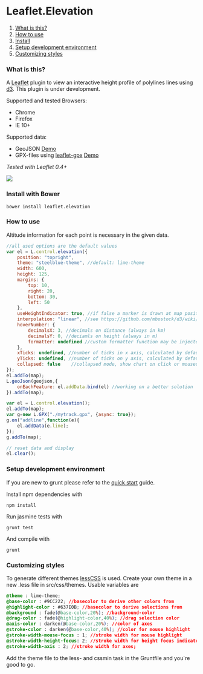 Leaflet.Elevation
=================

1. [What is this?](https://github.com/MrMufflon/Leaflet.Elevation#what-is-this)
2. [How to use](https://github.com/MrMufflon/Leaflet.Elevation#how-to-use)
3. [Install](https://github.com/MrMufflon/Leaflet.Elevation#install-with-bower)
4. [Setup development environment](https://github.com/MrMufflon/Leaflet.Elevation#setup-development-environment)
5. [Customizing styles](https://github.com/MrMufflon/Leaflet.Elevation#customizing-styles)

### What is this?
A [Leaflet](http://leafletjs.com) plugin to view an interactive height profile of polylines lines using [d3](http://d3js.org). This plugin is under development.

Supported and tested Browsers:
- Chrome
- Firefox
- IE 10+

Supported data:
- GeoJSON [Demo](http://mrmufflon.github.io/Leaflet.Elevation/example/example.html)
- GPX-files using [leaflet-gpx](https://github.com/mpetazzoni/leaflet-gpx) [Demo](http://mrmufflon.github.io/Leaflet.Elevation/example/example_gpx.html)

*Tested with Leaflet 0.4+*

<img src="http://mrmufflon.github.io/Leaflet.Elevation/images/screen.jpg"/>

### Install with Bower

`` bower install leaflet.elevation ``

### How to use
Altitude information for each point is necessary in the given data.
```javascript
//all used options are the default values
var el = L.control.elevation({
  	position: "topright",
	theme: "steelblue-theme", //default: lime-theme
	width: 600,
	height: 125,
	margins: {
		top: 10,
		right: 20,
		bottom: 30,
		left: 50
	},
	useHeightIndicator: true, //if false a marker is drawn at map position
	interpolation: "linear", //see https://github.com/mbostock/d3/wiki/SVG-Shapes#wiki-area_interpolate
	hoverNumber: {
		decimalsX: 3, //decimals on distance (always in km)
		decimalsY: 0, //deciamls on height (always in m)
		formatter: undefined //custom formatter function may be injected
	},
	xTicks: undefined, //number of ticks in x axis, calculated by default according to width
	yTicks: undefined, //number of ticks on y axis, calculated by default according to height
	collapsed: false	//collapsed mode, show chart on click or mouseover
});
el.addTo(map);
L.geoJson(geojson,{
    onEachFeature: el.addData.bind(el) //working on a better solution
}).addTo(map);
```
```javascript
var el = L.control.elevation();
el.addTo(map);
var g=new L.GPX("./mytrack.gpx", {async: true});
g.on("addline",function(e){
	el.addData(e.line);
});
g.addTo(map);
```
```javascript
// reset data and display
el.clear();
```

### Setup development environment
If you are new to grunt please refer to the [quick start](http://gruntjs.com/getting-started) guide.

Install npm dependencies with
```
npm install
```

Run jasmine tests with
```
grunt test
```

And compile with
```
grunt
```

### Customizing styles
To generate different themes [lessCSS](http://lesscss.org/) is used. Create your own theme in a new .less file in src/css/themes. Usable variables are
```css
@theme : lime-theme;
@base-color : #9CC222; //basecolor to derive other colors from
@highlight-color : #637E0B; //basecolor to derive selections from
@background : fade(@base-color,20%); //background-color 
@drag-color : fade(@highlight-color,40%); //drag selection color
@axis-color : darken(@base-color,20%); //color of axes
@stroke-color : darken(@base-color,40%); //color for mouse highlight
@stroke-width-mouse-focus : 1; //stroke width for mouse highlight
@stroke-width-height-focus: 2; //stroke width for height focus indicator
@stroke-width-axis : 2; //stroke width for axes;
```
Add the theme file to the less- and cssmin task in the Gruntfile and you´re good to go.
